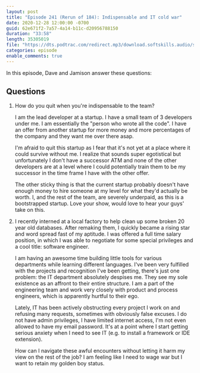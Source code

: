 ```yaml
---
layout: post
title: "Episode 241 (Rerun of 184): Indispensable and IT cold war"
date: 2020-12-28 12:00:00 -0700
guid: 62e671f2-7a57-4a14-b11c-d20956788150
duration: "33:58"
length: 35305019
file: "https://dts.podtrac.com/redirect.mp3/download.softskills.audio/sse-241.mp3"
categories: episode
enable_comments: true
---
```


In this episode, Dave and Jamison answer these questions:

## Questions

1. How do you quit when you're indispensable to the team?
   
   I am the lead developer at a startup. I have a small team of 3 developers under me. I am essentially the "person who wrote all the code". I have an offer from another startup for more money and more percentages of the company and they want me over there asap.
   
   I'm afraid to quit this startup as I fear that it's not yet at a place where it could survive without me. I realize that sounds super egotistical but unfortunately I don't have a successor ATM and none of the other developers are at a level where I could potentially train them to be my successor in the time frame I have with the other offer.
   
   The other sticky thing is that the current startup probably doesn't have enough money to hire someone at my level for what they'd actually be worth. I, and the rest of the team, are severely underpaid, as this is a bootstrapped startup. Love your show, would love to hear your guys' take on this.


2. I recently interned at a local factory to help clean up some broken 20 year old databases. After remaking them, I quickly became a rising star and word spread fast of my aptitude. I was offered a full time salary position, in which I was able to negotiate for some special privileges and a cool title: software engineer.
   
   I am having an awesome time building little tools for various departments while learning different languages. I've been very fulfilled with the projects and recognition I've been getting, there's just one problem: the IT department absolutely despises me.
   They see my sole existence as an affront to their entire structure. I am a part of the engineering team and work very closely with product and process engineers, which is apparently hurtful to their ego.
   
   Lately, IT has been actively obstructing every project I work on and refusing many requests, sometimes with obviously false excuses. I do not have admin privileges, I have limited internet access, I'm not even allowed to have my email password. It's at a point where I start getting serious anxiety when I need to see IT (e.g. to install a framework or IDE extension).
   
   How can I navigate these awful encounters without letting it harm my view on the rest of the job? I am feeling like I need to wage war but I want to retain my golden boy status.
